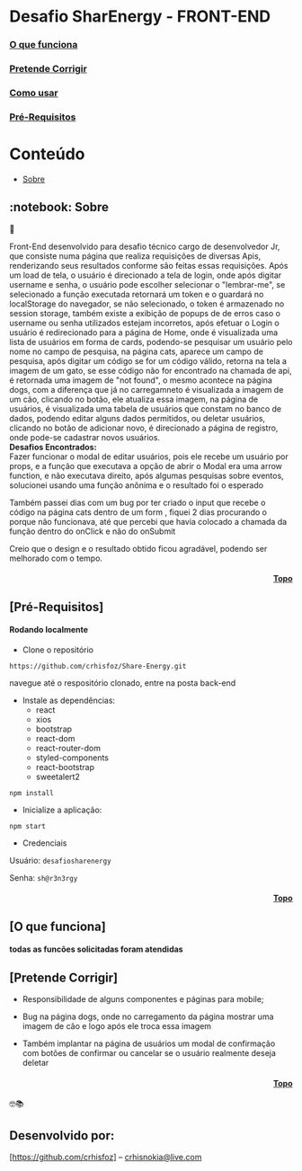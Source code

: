 # Desafio SharEnergy - FRONT-END

### [O que funciona](#funciona)

### [Pretende Corrigir](#pretende)

### [Como usar](#como-usar)

### [Pré-Requisitos](#pre-requisitos)

<h1 id="topo">Conteúdo</h1>

   * [Sobre](#sobre)   
  <h2 id="sobre">:notebook: Sobre </h2> 
  💬 <p>Front-End desenvolvido para desafio técnico cargo de desenvolvedor Jr, que consiste numa página que realiza requisições de diversas Apis, renderizando seus resultados conforme são feitas essas requisições. Após um load de tela, o usuário é direcionado a tela de login, onde após digitar username e senha, o usuário pode escolher selecionar o "lembrar-me", se selecionado a função executada retornará um token e o guardará no localStorage do navegador, se não selecionado, o token é armazenado no session storage, também existe a exibição de popups de de erros caso o username ou senha utilizados estejam incorretos, após efetuar o Login o usuário é redirecionado para a página de Home, onde é visualizada uma lista de usuários em forma de cards, podendo-se pesquisar um usuário pelo nome no campo de pesquisa, na página cats, aparece um campo de pesquisa, após digitar um código se for um código válido, retorna na tela a imagem de um gato, se esse código não for encontrado na chamada de api, é retornada uma imagem de "not found", o mesmo acontece na página dogs, com a diferença que já no carregamneto é visualizada a imagem de um cão, clicando no botão, ele atualiza essa imagem, na página de usuários, é visualizada uma tabela de usuários que constam no banco de dados, podendo editar alguns dados permitidos,  ou deletar usuários, clicando no botão de adicionar novo, é direcionado a página de registro, onde pode-se cadastrar novos usuários. <br/> <strong> Desafios Encontrados: </strong> <br/> Fazer funcionar o modal de editar usuários, pois ele recebe um usuário por props, e a função que executava a opção de abrir o Modal era uma arrow function, e não executava direito, após algumas pesquisas sobre eventos, solucionei usando uma função anônima e o resultado foi o esperado</p> <p>Também passei dias com um bug por ter criado o input que recebe o código na página cats dentro de um form , fiquei 2 dias procurando o porque não funcionava, até que percebi que havia colocado a chamada da função dentro do onClick e não do onSubmit</p><p> Creio que o design e o resultado obtido ficou agradável, podendo ser melhorado com o tempo.</p>
  <h4 align="right"><a href="#topo">Topo</a></h4> 
  

  <h2 id="pre-requisitos">[Pré-Requisitos] </h2>
  
  #### Rodando localmente

* Clone o repositório

`https://github.com/crhisfoz/Share-Energy.git`


 navegue até o respositório clonado, entre na posta back-end

* Instale as dependências: 
  * react
  * xios
  * bootstrap 
  * react-dom
  * react-router-dom
  * styled-components
  * react-bootstrap
  * sweetalert2


`npm install`

* Inicialize a aplicação:

`npm start`

* Credenciais

Usuário: `desafiosharenergy`

Senha: `sh@r3n3rgy`

<h4 align="right"><a href="#topo">Topo</a></h4>

 ## <h2 id= "funciona">[O que funciona]</h2>
 
 <h4> todas as funcões solicitadas foram atendidas </h4>
 
 <h2 id="pretende"> [Pretende Corrigir]</h2>
 
- Responsibilidade de alguns componentes e páginas para mobile;

- Bug na página dogs, onde no carregamento da página mostrar uma imagem de cão e logo após ele troca essa imagem

- Também implantar na página de usuários um modal de confirmação com botões de confirmar ou cancelar se o usuário realmente deseja deletar 

<h4 align="right"><a href="#topo">Topo</a></h4>

🤓📚

## Desenvolvido por: 

[https://github.com/crhisfoz] – crhisnokia@live.com
